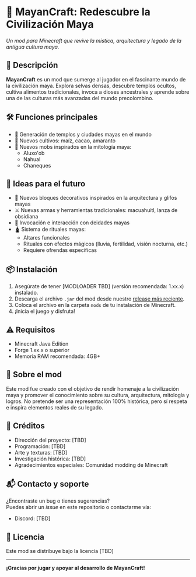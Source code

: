 # 🌿 MayanCraft: Redescubre la Civilización Maya
*Un mod para Minecraft que revive la mística, arquitectura y legado de la antigua cultura maya.*

## 🧾 Descripción
**MayanCraft** es un mod que sumerge al jugador en el fascinante mundo de la civilización maya. Explora selvas densas, descubre templos ocultos, cultiva alimentos tradicionales, invoca a dioses ancestrales y aprende sobre una de las culturas más avanzadas del mundo precolombino.

## 🛠️ Funciones principales
- 🏯 Generación de templos y ciudades mayas en el mundo
- 🌽 Nuevos cultivos: maíz, cacao, amaranto
- 🐆 Nuevos mobs inspirados en la mitología maya:
  - Aluxo'ob
  - Nahual
  - Chaneques

## 🚧 Ideas para el futuro
- 🧱 Nuevos bloques decorativos inspirados en la arquitectura y glifos mayas
- ⚔️ Nuevas armas y herramientas tradicionales: macuahuitl, lanza de obsidiana
- 🗿 Invocación e interacción con deidades mayas
- 🛕 Sistema de rituales mayas:
  - Altares funcionales
  - Rituales con efectos mágicos (lluvia, fertilidad, visión nocturna, etc.)
  - Requiere ofrendas específicas

## 📦 Instalación
1. Asegúrate de tener [MODLOADER TBD] (versión recomendada: 1.xx.x) instalado.
2. Descarga el archivo `.jar` del mod desde nuestro [release más reciente](#).
3. Coloca el archivo en la carpeta `mods` de tu instalación de Minecraft.
4. ¡Inicia el juego y disfruta!

## ⚠️ Requisitos
- Minecraft Java Edition
- Forge 1.xx.x o superior
- Memoria RAM recomendada: 4GB+

## 🧠 Sobre el mod
Este mod fue creado con el objetivo de rendir homenaje a la civilización maya y promover el conocimiento sobre su cultura, arquitectura, mitología y logros. No pretende ser una representación 100% histórica, pero sí respeta e inspira elementos reales de su legado.

## 🤝 Créditos
- Dirección del proyecto: [TBD]
- Programación: [TBD]
- Arte y texturas: [TBD]
- Investigación histórica: [TBD]
- Agradecimientos especiales: Comunidad modding de Minecraft

## 📬 Contacto y soporte
¿Encontraste un bug o tienes sugerencias?  
Puedes abrir un *issue* en este repositorio o contactarme vía:
- Discord: [TBD]

## 📜 Licencia
Este mod se distribuye bajo la licencia [TBD]

---
**¡Gracias por jugar y apoyar al desarrollo de MayanCraft!**
